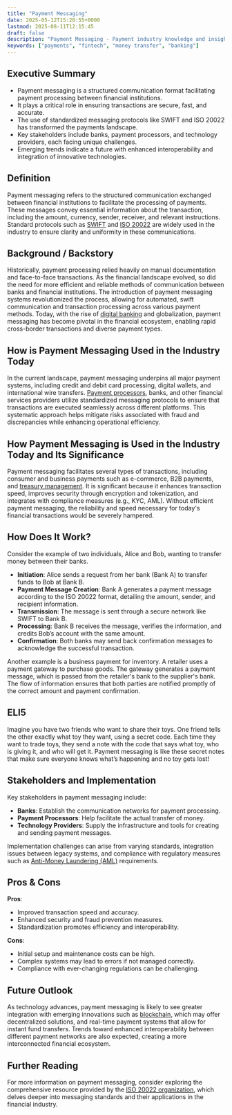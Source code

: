 ```yaml
---
title: "Payment Messaging"
date: 2025-05-12T15:20:55+0000
lastmod: 2025-08-11T12:15:45
draft: false
description: "Payment Messaging - Payment industry knowledge and insights"
keywords: ["payments", "fintech", "money transfer", "banking"]
---
```


## Executive Summary

- Payment messaging is a structured communication format facilitating payment processing between financial institutions.
- It plays a critical role in ensuring transactions are secure, fast, and accurate.
- The use of standardized messaging protocols like SWIFT and ISO 20022 has transformed the payments landscape.
- Key stakeholders include banks, payment processors, and technology providers, each facing unique challenges.
- Emerging trends indicate a future with enhanced interoperability and integration of innovative technologies.

## Definition 
Payment messaging refers to the structured communication exchanged between financial institutions to facilitate the processing of payments. These messages convey essential information about the transaction, including the amount, currency, sender, receiver, and relevant instructions. Standard protocols such as [SWIFT](https://faisalkhanllc.xyz/resources/payments-wiki/s/society-for-worldwide-interbank-financial-telecommunication-swift/) and [ISO 20022](https://faisalkhanllc.xyz/resources/payments-wiki/i/iso-20022-formatted-messages/) are widely used in the industry to ensure clarity and uniformity in these communications.

## Background / Backstory
Historically, payment processing relied heavily on manual documentation and face-to-face transactions. As the financial landscape evolved, so did the need for more efficient and reliable methods of communication between banks and financial institutions. The introduction of payment messaging systems revolutionized the process, allowing for automated, swift communication and transaction processing across various payment methods. Today, with the rise of [digital banking](https://faisalkhanllc.xyz/resources/payments-wiki/d/digital-banking/) and globalization, payment messaging has become pivotal in the financial ecosystem, enabling rapid cross-border transactions and diverse payment types.

## How is Payment Messaging Used in the Industry Today
In the current landscape, payment messaging underpins all major payment systems, including credit and debit card processing, digital wallets, and international wire transfers. [Payment processors](https://faisalkhanllc.xyz/resources/payments-wiki/p/payment-processor/), banks, and other financial services providers utilize standardized messaging protocols to ensure that transactions are executed seamlessly across different platforms. This systematic approach helps mitigate risks associated with fraud and discrepancies while enhancing operational efficiency.

## How Payment Messaging is Used in the Industry Today and Its Significance
Payment messaging facilitates several types of transactions, including consumer and business payments such as e-commerce, B2B payments, and [treasury management](https://faisalkhanllc.xyz/resources/payments-wiki/t/treasury-management/). It is significant because it enhances transaction speed, improves security through encryption and tokenization, and integrates with compliance measures (e.g., KYC, AML). Without efficient payment messaging, the reliability and speed necessary for today's financial transactions would be severely hampered.

## How Does It Work?
Consider the example of two individuals, Alice and Bob, wanting to transfer money between their banks.

- **Initiation**: Alice sends a request from her bank (Bank A) to transfer funds to Bob at Bank B.
- **Payment Message Creation**: Bank A generates a payment message according to the ISO 20022 format, detailing the amount, sender, and recipient information.
- **Transmission**: The message is sent through a secure network like SWIFT to Bank B.
- **Processing**: Bank B receives the message, verifies the information, and credits Bob’s account with the same amount.
- **Confirmation**: Both banks may send back confirmation messages to acknowledge the successful transaction.

Another example is a business payment for inventory. A retailer uses a payment gateway to purchase goods. The gateway generates a payment message, which is passed from the retailer's bank to the supplier's bank. The flow of information ensures that both parties are notified promptly of the correct amount and payment confirmation.

## ELI5
Imagine you have two friends who want to share their toys. One friend tells the other exactly what toy they want, using a secret code. Each time they want to trade toys, they send a note with the code that says what toy, who is giving it, and who will get it. Payment messaging is like these secret notes that make sure everyone knows what’s happening and no toy gets lost!

## Stakeholders and Implementation
Key stakeholders in payment messaging include:

- **Banks**: Establish the communication networks for payment processing.
- **Payment Processors**: Help facilitate the actual transfer of money.
- **Technology Providers**: Supply the infrastructure and tools for creating and sending payment messages.

Implementation challenges can arise from varying standards, integration issues between legacy systems, and compliance with regulatory measures such as [Anti-Money Laundering (AML)](https://faisalkhanllc.xyz/resources/payments-wiki/a/anti-money-laundering-aml/) requirements.

## Pros & Cons
**Pros**:

- Improved transaction speed and accuracy.
- Enhanced security and fraud prevention measures.
- Standardization promotes efficiency and interoperability.

**Cons**:

- Initial setup and maintenance costs can be high.
- Complex systems may lead to errors if not managed correctly.
- Compliance with ever-changing regulations can be challenging.

## Future Outlook
As technology advances, payment messaging is likely to see greater integration with emerging innovations such as [blockchain](https://faisalkhanllc.xyz/resources/payments-wiki/b/blockchain/), which may offer decentralized solutions, and real-time payment systems that allow for instant fund transfers. Trends toward enhanced interoperability between different payment networks are also expected, creating a more interconnected financial ecosystem.

## Further Reading
For more information on payment messaging, consider exploring the comprehensive resource provided by the [ISO 20022 organization](https://www.iso20022.org/about-iso-20022#:~:text=financial%20standards%20initiatives-,ISO%2020022%20is%20a%20multi%20part%20International%20Standard%20prepared%20by,1%2Dbased%20syntax%20is%20preferred), which delves deeper into messaging standards and their applications in the financial industry.